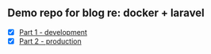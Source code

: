 ## Demo repo for blog re: docker + laravel

- [x] [Part 1 - development](https://medium.com/@shakyShane/laravel-docker-part-1-setup-for-development-e3daaefaf3c)
- [x] [Part 2 - production](https://medium.com/@shakyShane/laravel-docker-part-2-preparing-for-production-9c6a024e9797)
